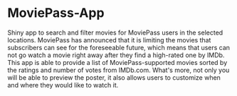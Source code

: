 # MoviePass-App 
Shiny app to search and filter movies for MoviePass users in the selected locations. MoviePass has announced that it is limiting the movies that subscribers can see for the foreseeable future, which means that users can not go watch a movie right away after they find a high-rated one by IMDb. This app is able to provide a list of MoviePass-supported movies sorted by the ratings and number of votes from IMDb.com. What's more, not only you will be able to preview the poster, it also allows users to customize when and where they would like to watch it. 
